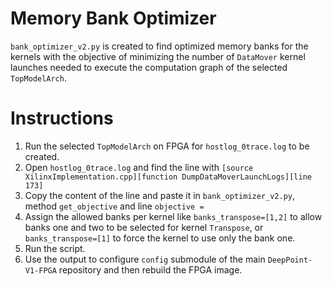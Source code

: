 # Memory Bank Optimizer
`bank_optimizer_v2.py` is created to find optimized memory banks for the kernels with the objective of minimizing the number of `DataMover` kernel launches needed to execute the computation graph of the selected `TopModelArch`.

# Instructions
1. Run the selected `TopModelArch` on FPGA for `hostlog_0trace.log` to be created.
2. Open `hostlog_0trace.log` and find the line with `[source XilinxImplementation.cpp][function DumpDataMoverLaunchLogs][line 173]`
3. Copy the content of the line and paste it in `bank_optimizer_v2.py`, method `get_objective` and line `objective =`
4. Assign the allowed banks per kernel like `banks_transpose=[1,2]` to allow banks one and two to be selected for kernel `Transpose`, or `banks_transpose=[1]` to force the kernel to use only the bank one.
5. Run the script.
6. Use the output to configure `config` submodule of the main `DeepPoint-V1-FPGA` repository and then rebuild the FPGA image.
